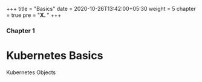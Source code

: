 +++
title = "Basics"
date = 2020-10-26T13:42:00+05:30
weight = 5
chapter = true
pre = "<b>X. </b>"
+++

### Chapter 1

# Kubernetes Basics

Kubernetes Objects
